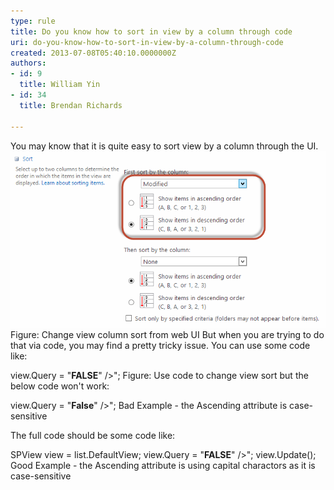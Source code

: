```yaml
---
type: rule
title: Do you know how to sort in view by a column through code
uri: do-you-know-how-to-sort-in-view-by-a-column-through-code
created: 2013-07-08T05:40:10.0000000Z
authors:
- id: 9
  title: William Yin
- id: 34
  title: Brendan Richards

---
```


 ​​​You may know that it is quite easy to sort view by a column through the UI.![SortInView.png](SortInView.png)Figure: Change view column ​sort from web UI
But when you are trying to do that via code, you may find a pretty tricky issue.
   You can use some code like:

view.Query = "**FALSE**\" />";
Figure: Use code to change view sort
but the below code won't work:



view.Query = "**False**\" />";
Bad Example - the Ascending attribute is case-sensitive

The full code should be some code ​like:


SPView view = list.DefaultView;
view.Query = "**FALSE**\" />";
view.Update();​​​​
​Good Example - the Ascending attribute is using capital charactors as it is case-sensitive









